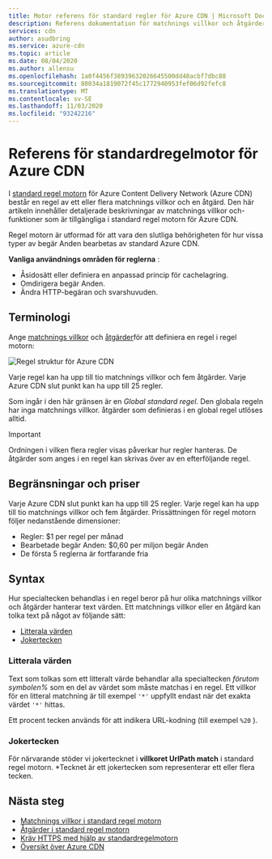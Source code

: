 ```yaml
---
title: Motor referens för standard regler för Azure CDN | Microsoft Docs
description: Referens dokumentation för matchnings villkor och åtgärder i standard regel motorn för Azure Content Delivery Network (Azure CDN).
services: cdn
author: asudbring
ms.service: azure-cdn
ms.topic: article
ms.date: 08/04/2020
ms.author: allensu
ms.openlocfilehash: 1a0f4456f38939632026645500dd48acbf7dbc88
ms.sourcegitcommit: 80034a1819072f45c1772940953fef06d92fefc8
ms.translationtype: MT
ms.contentlocale: sv-SE
ms.lasthandoff: 11/03/2020
ms.locfileid: "93242216"
---
```

# <a name="standard-rules-engine-reference-for-azure-cdn"></a>Referens för standardregelmotor för Azure CDN

I [standard regel motorn](cdn-standard-rules-engine.md) för Azure Content Delivery Network (Azure CDN) består en regel av ett eller flera matchnings villkor och en åtgärd. Den här artikeln innehåller detaljerade beskrivningar av matchnings villkor och-funktioner som är tillgängliga i standard regel motorn för Azure CDN.

Regel motorn är utformad för att vara den slutliga behörigheten för hur vissa typer av begär Anden bearbetas av standard Azure CDN.

**Vanliga användnings områden för reglerna** :

- Åsidosätt eller definiera en anpassad princip för cachelagring.
- Omdirigera begär Anden.
- Ändra HTTP-begäran och svarshuvuden.

## <a name="terminology"></a>Terminologi

Ange [matchnings villkor](cdn-standard-rules-engine-match-conditions.md) och [åtgärder](cdn-standard-rules-engine-actions.md)för att definiera en regel i regel motorn:

 ![Regel struktur för Azure CDN](./media/cdn-standard-rules-engine-reference/cdn-rules-structure.png)

Varje regel kan ha upp till tio matchnings villkor och fem åtgärder. Varje Azure CDN slut punkt kan ha upp till 25 regler. 

Som ingår i den här gränsen är en *Global standard regel*. Den globala regeln har inga matchnings villkor. åtgärder som definieras i en global regel utlöses alltid.

   > [!IMPORTANT]
   > Ordningen i vilken flera regler visas påverkar hur regler hanteras. De åtgärder som anges i en regel kan skrivas över av en efterföljande regel.

## <a name="limits-and-pricing"></a>Begränsningar och priser 

Varje Azure CDN slut punkt kan ha upp till 25 regler. Varje regel kan ha upp till tio matchnings villkor och fem åtgärder. Prissättningen för regel motorn följer nedanstående dimensioner: 
- Regler: $1 per regel per månad 
- Bearbetade begär Anden: $0,60 per miljon begär Anden
- De första 5 reglerna är fortfarande fria

## <a name="syntax"></a>Syntax

Hur specialtecken behandlas i en regel beror på hur olika matchnings villkor och åtgärder hanterar text värden. Ett matchnings villkor eller en åtgärd kan tolka text på något av följande sätt:

- [Litterala värden](#literal-values)
- [Jokertecken](#wildcard-values)


### <a name="literal-values"></a>Litterala värden

Text som tolkas som ett litteralt värde behandlar alla specialtecken *förutom symbolen%* som en del av värdet som måste matchas i en regel. Ett villkor för en litteral matchning är till exempel `'*'` uppfyllt endast när det exakta värdet `'*'` hittas.

Ett procent tecken används för att indikera URL-kodning (till exempel `%20` ).

### <a name="wildcard-values"></a>Jokertecken

För närvarande stöder vi jokertecknet i **villkoret UrlPath match** i standard regel motorn. \*Tecknet är ett jokertecken som representerar ett eller flera tecken. 

## <a name="next-steps"></a>Nästa steg

- [Matchnings villkor i standard regel motorn](cdn-standard-rules-engine-match-conditions.md)
- [Åtgärder i standard regel motorn](cdn-standard-rules-engine-actions.md)
- [Kräv HTTPS med hjälp av standardregelmotorn](cdn-standard-rules-engine.md)
- [Översikt över Azure CDN](cdn-overview.md)
